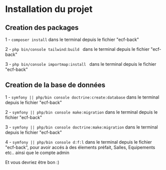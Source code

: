 # Installation du projet 



## Creation des packages 

1 - ```composer install``` dans le terminal depuis le fichier "ecf-back"

2 - ```php bin/console tailwind:build ``` dans le terminal depuis le fichier "ecf-back"


3 - ```php bin/console importmap:install ``` dans le terminal depuis le fichier "ecf-back"


## Creation de la base de données

1 - ```symfony || php/bin console doctrine:create:database``` dans le terminal depuis le fichier "ecf-back"

2 - ```symfony || php/bin console make:migration``` dans le terminal depuis le fichier "ecf-back"

3 - ```symfony || php/bin console doctrine:make:migration``` dans le terminal depuis le fichier "ecf-back"


4 - ```symfony || php/bin console d:f:l``` dans le terminal depuis le fichier "ecf-back", pour avoir accés à des élements préfait, Salles, Equipements etc.. ainsi que le compte admin


Et vous devriez être bon :) 